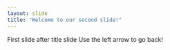 ```yaml
---
layout: slide
title: "Welcome to our second slide!"
---
```

First slide after title slide
Use the left arrow to go back!
